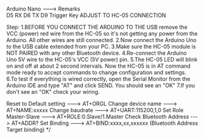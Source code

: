 Arduino Nano ---> Remarks      
     D5             RX
     D6             TX
     D9         Trigger Key
ADJUST TO HC-05 CONNECTION

  Step:
  1.BEFORE YOU CONNECT THE ARDUINO TO THE USB remove the VCC (power)
    red wire from the HC-05 so it's not getting any power from the Arduino.
    All other wires are still connected.
  2.Now connect the Arduino Uno to the USB cable extended from your PC.
  3.Make sure the HC-05 module is NOT PAIRED with any other Bluetooth device.
  4.Re-connect the Arduino Uno 5V wire to the HC-05's VCC (5V power) pin.
  5.The HC-05 LED will blink on and off at about 2 second intervals.
    Now the HC-05 is in AT command mode ready to accept commands to change configuration and settings.
  6.To test if everything is wired correctly,  open the Serial Monitor from the Arduino IDE
    and type "AT" and click SEND. You should see an "OK"
  7.If you don't see an "OK" check your wiring.

  Reset to Default setting ---> AT+ORGL
  Change device name       ---> AT+NAME:xxxxx
  Change baudrate          ---> AT+UART:115200,1,0
  Set Role Master-Slave    ---> AT+ROLE:0.Slave/1.Master
  Check Bluetooth Address  ---> AT+ADDR?
  Set Binding              ---> AT+BIND:xxxx,xx,xxxxxx (Bluetooth Address Target binding)
*/

